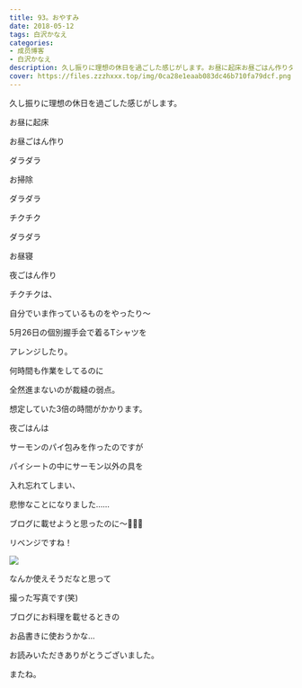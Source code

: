 ```yaml
---
title: 93。おやすみ
date: 2018-05-12
tags: 白沢かなえ
categories: 
- 成员博客
- 白沢かなえ
description: 久し振りに理想の休日を過ごした感じがします。お昼に起床お昼ごはん作りダラダラお掃除ダラダラチクチクダラダラお昼寝夜...
cover: https://files.zzzhxxx.top/img/0ca28e1eaab083dc46b710fa79dcf.png 
---
```











久し振りに理想の休日を過ごした感じがします。







お昼に起床

お昼ごはん作り



ダラダラ

お掃除



ダラダラ

チクチク



ダラダラ

お昼寝



夜ごはん作り







チクチクは、

自分でいま作っているものをやったり〜



5月26日の個別握手会で着るTシャツを

アレンジしたり。







何時間も作業をしてるのに

全然進まないのが裁縫の弱点。








想定していた3倍の時間がかかります。















夜ごはんは

サーモンのパイ包みを作ったのですが



パイシートの中にサーモン以外の具を

入れ忘れてしまい、

悲惨なことになりました……








ブログに載せようと思ったのに〜🤦🏻‍♀️







リベンジですね！











![](https://files.zzzhxxx.top/img/0ca28e1eaab083dc46b710fa79dcf.png)


なんか使えそうだなと思って

撮った写真です(笑)





ブログにお料理を載せるときの

お品書きに使おうかな…












お読みいただきありがとうございました。


またね。


